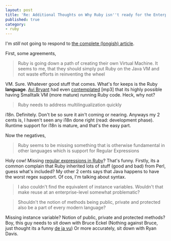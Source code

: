 ```yaml
---
layout: post
title: 'Re: Additional Thoughts on Why Ruby isn''t ready for the Enterprise...'
published: true
category:
- ruby
---
```

I'm _still_ not going to respond to [the complete (longish) article](http://duckdown.blogspot.com/2006/03/additional-thoughts-on-why-ruby-isnt.html).  
   
 First, some agreements,

> Ruby is going down a path of creating their own Virtual Machine. It seems to me, that they should simply put Ruby on the Java VM and not waste efforts in reinventing the wheel

 VM. Sure. Whatever good stuff that comes. What's for keeps is the Ruby **language**. [Avi Bryant](http://smallthought.com/blog/) had even [contemplated](http://paranode.com/~topfunky/audio/2005/Avi-Bryant.mp3) [mp3] that its highly possible having Smalltalk VM (more mature) running Ruby code. Heck, why not?  
 

> Ruby needs to address multilingualization quickly

 i18n. Definitely. Don't be so sure it ain't coming or nearing. Anyways my 2 cents is, I haven't seen any i18n done right (read: development phase). Runtime support for i18n is mature, and that's the easy part.  
   
 Now the negatives,   
 

> Ruby seems to be missing something that is otherwise fundamental in other languages which is support for Regular Expressions

 Holy cow! Missing [regular expressions in Ruby](http://www.google.com/search?q=ruby%20regular%20expression)? That's funny. Firstly, its a common complain that Ruby inherited lots of stuff (good and bad) from Perl, guess what's included? My other 2 cents says that Java happens to have the worst regex support. Of cos, I'm talking about syntax.  
 

> I also couldn't find the equivalent of instance variables. Wouldn't that make reuse at an enterprise-level somewhat problematic?

> Shouldn't the notion of methods being public, private and protected also be a part of every modern language?

 Missing instance variable? Notion of public, private and protected methods? Boy, this guy needs to sit down with Bruce Eckel (Nothing against Bruce, just thought its a funny [de ja vu](http://www.artima.com/weblogs/viewpost.jsp?thread=146091)) Or more accurately, sit down with Ryan Davis.  
